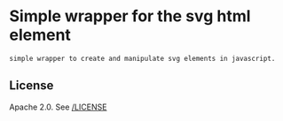 # Simple wrapper for the svg html element
    simple wrapper to create and manipulate svg elements in javascript.


## License

Apache 2.0. See [/LICENSE](/LICENSE)
